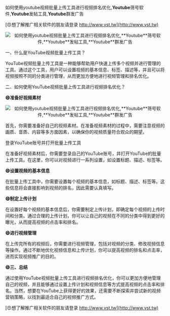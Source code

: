 如何使用youtube视频批量上传工具进行视频排名优化,**Youtube**筛号软件,**Youtube**发帖工具,**Youtube**群发广告

[😍想了解推广相关软件的朋友请登录 http://www.vst.tw](http://www.vst.tw)

 <center><img src="https://vst.tw/MP4/tuiguang/png/0.png" alt="如何使用youtube视频批量上传工具进行视频排名优化,**Youtube**筛号软件,**Youtube**发帖工具,**Youtube**群发广告"></center>

一、什么是YouTube视频批量上传工具？

YouTube视频批量上传工具是一种能够帮助用户快速上传多个视频并进行管理的工具。通过这个工具，用户可以设置视频的基本信息、标签、描述等，并且可以将视频按照不同的分类进行管理，从而更加方便地进行视频管理和排名优化。

二、如何使用YouTube视频批量上传工具进行视频排名优化？

**😄准备好视频素材**

 <center><img src="https://vst.tw/MP4/tuiguang/png/2.png" alt="如何使用youtube视频批量上传工具进行视频排名优化,**Youtube**筛号软件,**Youtube**发帖工具,**Youtube**群发广告"></center>

首先，你需要准备好自己的视频素材。在准备视频素材的过程中，需要注意视频的画质、音质、内容等多方面因素，以确保你的视频质量符合观众的期望。

登录YouTube账号并打开批量上传工具

在准备好视频素材后，你需要登录自己的YouTube账号，并打开YouTube的批量上传工具。在这里，你可以对视频进行一系列设置，如设置标题、描述、标签等。

**😄设置视频的基本信息**

在批量上传工具中，你需要设置每个视频的基本信息，如标题、描述、标签等。这些信息将会直接影响到视频的排名，因此需要认真填写。

**😄制定上传计划**

在设置好每个视频的基本信息后，你需要制定上传计划，即确定每个视频的上传时间和分类。通过合理的上传计划，你可以让自己的视频在不同的分类中得到更好的曝光，从而提高视频的点击率和排名。

**😄进行视频管理**

在上传完所有的视频后，你需要进行视频管理，包括对视频的分类、修改视频信息等操作。通过不断地优化视频信息和上传计划，你可以提高视频的排名和点击率，进而实现视频推广的目的。

**😄三、总结**

通过使用YouTube视频批量上传工具进行视频排名优化，你可以更加方便地管理自己的视频，并且能够通过设置上传计划和视频信息等方式提高视频的点击率和排名。当然，想要在YouTube上获得更好的效果，还需要不断探索并尝试新的视频营销策略，以找到最适合自己的视频推广方式。

[😍想了解推广相关软件的朋友请登录 http://www.vst.tw](http://www.vst.tw)



